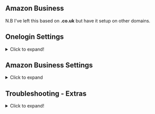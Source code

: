 ## Amazon Business

N.B I've left this based on **.co.uk** but have it setup on other domains.

## Onelogin Settings
<details>
<summary>Click to expand!</summary>

- Applications -> <span style="color:red">Add App</span>.
- SAML Custom Connector (Advanced)

### Info
- Amazon Business (Country)
- Icons 

### Configuration

First Header  | Second Header
------------- | -------------
RelayState  | 
Audience (EntityID)  | `https://www.amazon.co.uk`
Recipient  | `https://www.amazon.co.uk/bb/feature/sso/action/3p_redirect?idpId=1234`
ACS (Consumer) URL Validator*  | `^https:\/\/www\.amazon\.co\.uk\/bb\/feature\/sso\/action\/3p_redirect$`
ACS (Consumer) URL*  | `https://www.amazon.co.uk/bb/feature/sso/action/3p_redirect?idpId=1234`
Single Logout URL  | 
Login URL  | `https://www.amazon.co.uk/bb/feature/sso/action/3p_redirect?idpId=1234`
SAML not valid before  | 3
SAML not valid on or after  | 3
SAML initiater  | OneLogin
SAML nameID format  | Email
SAML issuer type  | Specific
SAML signature element  | Response
Encrypt assertion  | [ ]
SAML encryption method  | TRIPLEDES-CBC
Send NameID Format in SLO Request  | [ ]
Sign SLO Request  | [ ]
SAML sessionNotOnOrAfter  | 1440
Generate AttributeValue tag for empty values  | [ ]
Sign SLO Response  | [ ]
SAML Encryption  | 

## Parameters

| SAML Custom Connector (Advanced) Field      | Value |
| ----------- | ----------- |
| NameID (fka Email)     | Email       |
| email   | Email `*`       |
| fname   | First Name `*`        |
| lname   | Last Name `*`        |

`*` ☑️ Include in SAML assertion

## Rules

## SSO

## Acess

Assign it to yourself for testing

## Users

## Privileges

</details>

## Amazon Business Settings

<details>
<summary>Click to expand</summary>

![amazon_bus_connection_data](img/amazon_bus_1.png)

</details>


## Troubleshooting - Extras

<details>
<summary>Click to expand!</summary>

Error:

`Assertions could not be parsed from the request. Ensure the assertions are being sent and are encrypted by the IDP.`

- Make sure **Encyrpt Assertion** is unticked in the Onelogin Settings (yes, unticked)

### Multiple Companies

- If you have users with access to multiple companies you can't use the same email address. Amazon will tell you the email "Is already a memeber of another company.

Create another SAML Custom Conenctor with the same steps above.

- Then OneLogin Macros to the rescue!
https://onelogin.service-now.com/kb_view_customer.do?sysparm_article=KB0010609

Go the Parameters and change the SAML Custom Connector...

Let's say you want **john.doe+custom@onelogin.com**

**NameID** -> Value -> Macro and `{username}+custom@{email_domain_part}`
<br>

**email** -> Value -> Macro and `{username}+custom@{email_domain_part}`

This is assuming the username is `john.doe` and the email domain is `onelogin.com`

Should look like the below
<p>

![amazon_bus_connection_data](img/amazon_bus_2.png)
</p>
</details>
